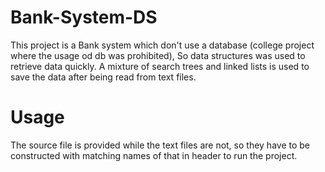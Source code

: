 # Bank-System-DS

This project is a Bank system which don't use a database (college project where the usage od db was prohibited), So 
data structures was used to retrieve data quickly. A mixture of search trees and linked lists is used to save the data
after being read from text files.

# Usage 

The source file is provided while the text files are not, so they have to be constructed with matching names of that in header to run the project.
